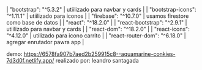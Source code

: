 | "bootstrap": "^5.3.2" | utiilizado para navbar y cards |
| "bootstrap-icons": "^1.11.1" | utiilizado para iconos |
| "firebase": "^10.7.0" | usamos firestore como base de datos |
| "react": "^18.2.0" |
| "react-bootstrap": "^2.9.1" | utiilizado para navbar y cards |
| "react-dom": "^18.2.0" |
| "react-icons": "^4.12.0" | utilizado para icono carrito |
| "react-router-dom": "^6.18.0" | agregar enrutador pawra app |



demo:  https://6578fa907b7aed2b259915c8--aquamarine-conkies-7d3d0f.netlify.app/
realizado por:  leandro santagada
